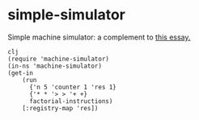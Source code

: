 # simple-simulator

Simple machine simulator: a complement to [this essay.](https://stopa.io/post/255)

```
clj 
(require 'machine-simulator)
(in-ns 'machine-simulator) 
(get-in
    (run
      {'n 5 'counter 1 'res 1}
      {'* * '> > '+ +}
      factorial-instructions)
    [:registry-map 'res])
```
